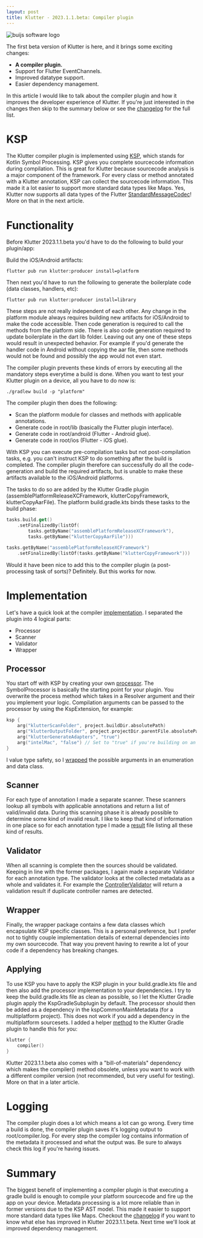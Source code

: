 ```yaml
---
layout: post  
title: Klutter - 2023.1.1.beta: Compiler plugin
---
```


<img src="https://github.com/buijs-dev/klutter/blob/develop/.github/assets/metadata/icon/klutter_logo.png?raw=true" alt="buijs software logo" />

The first beta version of Klutter is here, and it brings some exciting changes:
- **A compiler plugin.**
- Support for Flutter EventChannels.
- Improved datatype support.
- Easier dependency management.

In this article I would like to talk about the compiler plugin and how it improves the developer experience of Klutter.
If you're just interested in the changes then skip to the summary below or see the [changelog](https://github.com/buijs-dev/klutter/blob/main/CHANGELOG.md) for the full list.

# KSP
The Klutter compiler plugin is implemented using [KSP](https://github.com/google/ksp), which stands for Kotlin Symbol Processing.
KSP gives you complete sourcecode information during compilation. This is great for Klutter because sourcecode analysis is a 
major component of the framework. For every class or method annotated with a Klutter annotation, KSP can collect the sourcecode information.
This made it a lot easier to support more standard data types like Maps. Yes, Klutter now supports all data types of the 
Flutter [StandardMessageCodec](https://api.flutter.dev/flutter/services/StandardMessageCodec-class.html)! 
More on that in the next article.

# Functionality
Before Klutter 2023.1.1.beta you'd have to do the following to build your plugin/app:

Build the iOS/Android artifacts:

```shell
flutter pub run klutter:producer install=platform 
```

Then next you'd have to run the following to generate the boilerplate code (data classes, handlers, etc):

```shell
flutter pub run klutter:producer install=library
```

These steps are not really independent of each other.
Any change in the platform module always requires building new artifacts for iOS/Android to make the code accessible.
Then code generation is required to call the methods from the platform side.
There is also code generation required to update boilerplate in the dart lib folder.
Leaving out any one of these steps would result in unexpected behavior.
For example if you'd generate the handler code in Android without copying the aar file, 
then some methods would not be found and possibly the app would not even start.

The compiler plugin prevents these kinds of errors by executing all the mandatory steps everytime a build is done.
When you want to test your Klutter plugin on a device, all you have to do now is:

```shell
./gradlew build -p "platform"
```

The compiler plugin then does the following:
- Scan the platform module for classes and methods with applicable annotations.
- Generate code in root/lib (basically the Flutter plugin interface).
- Generate code in root/android (Flutter - Android glue).
- Generate code in root/ios (Flutter - iOS glue).

With KSP you can execute pre-compilation tasks but not post-compilation tasks, e.g. you can't
instruct KSP to do something after the build is completed. The compiler plugin therefore can
successfully do all the code-generation and build the required artifacts, but
is unable to make these artifacts available to the iOS/Android platforms.

The tasks to do so are added by the Klutter Gradle plugin (assemblePlatformReleaseXCFramework,
klutterCopyFramework, klutterCopyAarFile). 
The platform build.gradle.kts binds these tasks to the build phase:

```kotlin
tasks.build.get()
    .setFinalizedBy(listOf(
        tasks.getByName("assemblePlatformReleaseXCFramework"),
        tasks.getByName("klutterCopyAarFile")))

tasks.getByName("assemblePlatformReleaseXCFramework")
    .setFinalizedBy(listOf(tasks.getByName("klutterCopyFramework")))
```

Would it have been nice to add this to the compiler plugin (a post-processing task of sorts)? Definitely.
But this works for now.

# Implementation
Let's have a quick look at the compiler 
[implementation](https://github.com/buijs-dev/klutter/tree/main/lib/compiler/src/main/kotlin/dev/buijs/klutter/compiler).
I separated the plugin into 4 logical parts:
- Processor
- Scanner
- Validator
- Wrapper

## Processor
You start off with KSP by creating your own [processor](https://github.com/buijs-dev/klutter/tree/main/lib/compiler/src/main/kotlin/dev/buijs/klutter/compiler/processor).
The SymbolProcessor is basically the starting point for your plugin. 
You overwrite the process method which takes in a Resolver argument and their you implement your logic.
Compilation arguments can be passed to the processor by using the KspExtension, for example:

```kotlin
ksp {
    arg("klutterScanFolder", project.buildDir.absolutePath)
    arg("klutterOutputFolder", project.projectDir.parentFile.absolutePath)
    arg("klutterGenerateAdapters", "true")
    arg("intelMac", "false") // Set to "true" if you're building on an Intel Mac!
}
```

I value type safety, so I 
[wrapped](https://github.com/buijs-dev/klutter/blob/main/lib/compiler/src/main/kotlin/dev/buijs/klutter/compiler/processor/ProcessorOptions.kt) 
the possible arguments in an enumeration and data class.

## Scanner
For each type of annotation I made a separate scanner. These scanners lookup all symbols with applicable
annotations and return a list of valid/invalid data. During this scanning phase it is already possible 
to determine some kind of invalid result. I like to keep that kind of information in one place so for
each annotation type I made a [result](https://github.com/buijs-dev/klutter/blob/main/lib/compiler/src/main/kotlin/dev/buijs/klutter/compiler/scanner/ResponseResults.kt) file listing all these kind of results.

## Validator
When all scanning is complete then the sources should be validated. Keeping in line with the former packages,
I again made a separate Validator for each annotation type. The validator looks at the collected metadata
as a whole and validates it. For example the [ControllerValidator](https://github.com/buijs-dev/klutter/blob/main/lib/compiler/src/main/kotlin/dev/buijs/klutter/compiler/validator/ControllerValidator.kt)
will return a validation result if duplicate controller names are detected.

## Wrapper
Finally, the wrapper package contains a few data classes which encapsulate KSP specific classes.
This is a personal preference, but I prefer not to tightly couple implementation details of external dependencies
into my own sourcecode. That way you prevent having to rewrite a lot of your code if a dependency has
breaking changes.

## Applying
To use KSP you have to apply the KSP plugin in your build.gradle.kts file and then also add the processor implementation to your dependencies.
I try to keep the build.gradle.kts file as clean as possible, so I let the Klutter Gradle plugin apply the KspGradleSubplugin by default.
The processor should then be added as a dependency in the kspCommonMainMetadata (for a multiplatform project). This does not work
if you add a dependency in the multiplatform sourcesets. I added a helper [method](https://github.com/buijs-dev/klutter/blob/main/lib/gradle/src/main/kotlin/dev/buijs/klutter/gradle/dsl/KlutterExtension.kt) 
to the Klutter Gradle plugin to handle this for you:

```kotlin
klutter {
    compiler()
}
```

Klutter 2023.1.1.beta also comes with a "bill-of-materials" dependency which makes the compiler() method
obsolete, unless you want to work with a different compiler version (not recommended, but very useful for testing).
More on that in a later article.

# Logging
The compiler plugin does a lot which means a lot can go wrong. Every time a build is done, the compiler plugin
saves it's logging output to root/compiler.log. For every step the compiler log contains information
of the metadata it processed and what the output was. Be sure to always check this log if you're having
issues.

# Summary
The biggest benefit of implementing a compiler plugin is that executing a gradle build is enough to compile your platform
sourcecode and fire up the app on your device. Metadata processing is a lot more reliable than in former versions due to the 
KSP AST model. This made it easier to support more standard data types like Maps.
Checkout the [changelog](https://github.com/buijs-dev/klutter/blob/main/CHANGELOG.md) if you want to know
what else has improved in Klutter 2023.1.1.beta. Next time we'll look at improved dependency management.